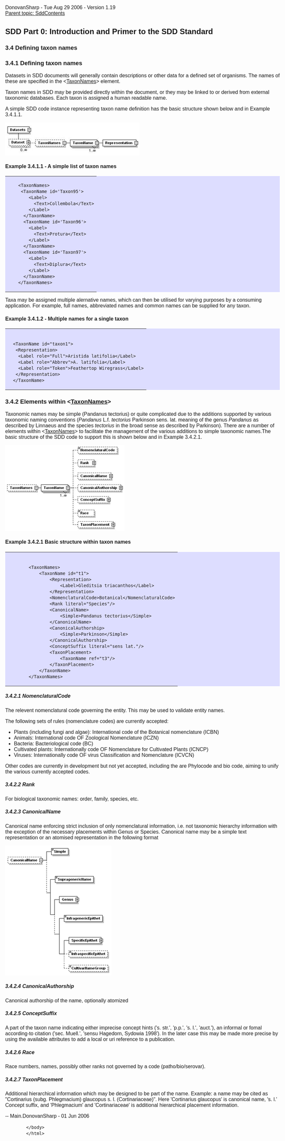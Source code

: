 <html>
            <head>
                <title>TaxonNames - SDD Primer</title>
                <meta charset="utf-8">
                <style>body { margin: 1em auto; max-width: 1000px; font-size: 16px; font-family: sans-serif; }</style>
            </head>
            <body>
                <p>DonovanSharp - Tue Aug 29 2006 - Version 1.19<br> <a href="SddContents.html">Parent topic: SddContents</a><br></p>

<h2>SDD Part 0: Introduction and Primer to the SDD Standard </h2>

<h3>3.4 Defining taxon names</h3>

<h3>3.4.1 Defining taxon names</h3>

<p>Datasets in SDD documents will generally contain descriptions or other data for a defined set of organisms. The names of these are specified in the &lt;<a href="TaxonNames.html">TaxonNames</a>&gt; element. </p>

<p>Taxon names in SDD may be provided directly within the document, or they may be linked to or derived from external taxonomic databases. Each taxon is assigned a human readable name.</p>

<p>A simple SDD code instance representing taxon name definition has the basic structure shown below and in Example 3.4.1.1.</p>

<p><a href="TaxonNames/taxonnames.gif"><img src="TaxonNames/taxonnames.gif"/></a></p>

<h4>Example 3.4.1.1 - A simple list of taxon names</h4>

<table bgcolor="#ddddff" border="0" width="100%" cellpadding="5" cellspacing="5" style="border-collapse: collapse" bordercolor="#111111">

<tr>
<td>


<pre><code>    &lt;TaxonNames&gt;
     &lt;TaxonName id='Taxon95'&gt;
        &lt;Label&gt;
          &lt;Text&gt;Collembola&lt;/Text&gt;
        &lt;/Label&gt;
      &lt;/TaxonName&gt;
      &lt;TaxonName id='Taxon96'&gt;
        &lt;Label&gt;
          &lt;Text&gt;Protura&lt;/Text&gt;
        &lt;/Label&gt;
      &lt;/TaxonName&gt;
      &lt;TaxonName id='Taxon97'&gt;
        &lt;Label&gt;
          &lt;Text&gt;Diplura&lt;/Text&gt;
        &lt;/Label&gt;
      &lt;/TaxonName&gt;
    &lt;/TaxonNames&gt;
</code></pre>	


</td>
</tr>

</table>

<p>Taxa may be assigned multiple alernative names, which can then be utilised for varying purposes by a consuming application. For example, full names, abbreviated names and common names can be supplied for any taxon.</p>

<h4>Example 3.4.1.2 - Multiple names for a single taxon</h4>

<table bgcolor="#ddddff" border="0" width="100%" cellpadding="5" cellspacing="5" style="border-collapse: collapse" bordercolor="#111111">

<tr>
<td>

 
<pre><code>   
  &lt;TaxonName id="taxon1"&gt;
   &lt;Representation&gt;
    &lt;Label role="Full"&gt;Aristida latifolia&lt;/Label&gt;
    &lt;Label role="Abbrev"&gt;A. latifolia&lt;/Label&gt;
    &lt;Label role="Token"&gt;Feathertop Wiregrass&lt;/Label&gt;
   &lt;/Representation&gt;
  &lt;/TaxonName&gt;
</code></pre>

</td>
</tr>

</table>

<h3>3.4.2 Elements within &lt;<a href="TaxonNames.html">TaxonNames</a>&gt;</h3>

<p>Taxonomic names may be simple (Pandanus tectorius) or quite complicated due to the additions supported by various taxonomic naming conventions (<i>Pandanus</i> L.f. <i>tectorius</i> Parkinson sens. lat. meaning of the genus <i>Pandanus</i> as described by Linnaeus and the species <i>tectorius</i> in the broad sense as described by Parkinson). There are a number of elements within &lt;<a href="TaxonNames.html">TaxonNames</a>&gt; to facilitate the management of the various additions to simple taxonomic names.The basic structure of the SDD code to support this is shown below and in Example 3.4.2.1.</p>

<p><a href="TaxonNames/taxonnameelements.gif"><img src="TaxonNames/taxonnameelements.gif"/></a></p>

<h4>Example 3.4.2.1 Basic structure within taxon names</h4>

<table bgcolor="#ddddff" border="0" width="100%" cellpadding="5" cellspacing="5" style="border-collapse: collapse" bordercolor="#111111">

<tr>
<td>

 
<pre><code>   
		&lt;TaxonNames&gt;
			&lt;TaxonName id="t1"&gt;
				&lt;Representation&gt;
					&lt;Label&gt;Gleditsia triacanthos&lt;/Label&gt;
				&lt;/Representation&gt;
				&lt;NomenclaturalCode&gt;Botanical&lt;/NomenclaturalCode&gt;
				&lt;Rank literal="Species"/&gt;
				&lt;CanonicalName&gt;
					&lt;Simple&gt;Pandanus tectorius&lt;/Simple&gt;
				&lt;/CanonicalName&gt;
				&lt;CanonicalAuthorship&gt;
					&lt;Simple&gt;Parkinson&lt;/Simple&gt;
				&lt;/CanonicalAuthorship&gt;
				&lt;ConceptSuffix literal="sens lat."/&gt;
				&lt;TaxonPlacement&gt;
					&lt;TaxonName ref="t3"/&gt;
				&lt;/TaxonPlacement&gt;
			&lt;/TaxonName&gt;
		&lt;/TaxonNames&gt;
</code></pre>

</td>
</tr>

</table>

<h5>3.4.2.1 NomenclaturalCode</h5>

<p>The relevent nomenclatural code governing the entity. This may be used to validate entity names.</p>

<p>The following sets of rules (nomenclature codes) are currently accepted:</p>

<ul>
  <li>Plants (including fungi and algae): International code of the Botanical nomenclature (ICBN)</li>
  <li>Animals: International code OF Zoological Nomenclature (ICZN)</li>
  <li>Bacteria: Bacteriological code (BC)</li>
  <li>Cultivated plants: Internationally code OF Nomenclature for Cultivated Plants (ICNCP)</li>
  <li>Viruses: Internationally code OF virus Classification and Nomenclature (ICVCN)</li>
</ul>

<p>Other codes are currently in development but not yet accepted, including the are Phylocode and bio code, aiming to unify the various currently accepted codes.</p>

<h5>3.4.2.2 Rank</h5>

<p>For biological taxonomic names: order, family, species, etc. </p>

<h5>3.4.2.3 CanonicalName</h5>

<p>Canonical name enforcing strict inclusion of only nomenclatural information, i.e. not taxonomic hierarchy information with the exception of the necessary placements within Genus or Species. Canonical name may be a simple text representation or an atomised representation in the following format</p>

<p><a href="TaxonNames/canonicalname.gif"><img src="TaxonNames/canonicalname.gif"/></a></p>

<h5>3.4.2.4 CanonicalAuthorship</h5>

<p>Canonical authorship of the name, optionally atomized</p>

<h5>3.4.2.5 ConceptSuffix</h5>

<p>A part of the taxon name indicating either imprecise concept hints ('s. str.', 'p.p.', 's. l.', 'auct.'), an informal or fomal according-to citation ('sec. Muell.', 'sensu Hagedorn, Sydowia 1998'). In the later case this may be made more precise by using the available attributes to add a local or uri reference to a publication.</p>

<h5>3.4.2.6 Race</h5>

<p>Race numbers, names, possibly other ranks not governed by a code (patho/bio/serovar).</p>

<h5>3.4.2.7 TaxonPlacement</h5>

<p>Additional hierarchical information which may be designed to be part of the name. Example: a name may be cited as "Cortinarius (subg. Phlegmacium) glaucopus s. l. (Cortinariaceae)". Here 'Cortinarius glaucopus' is canonical name, 's. l.' Concept suffix, and 'Phlegmacium' and 'Cortinariaceae' is additional hierarchical placement information.</p>

<p>-- Main.DonovanSharp - 01 Jun 2006</p>


            </body>
            </html>